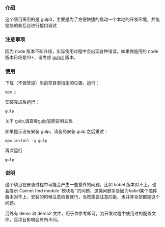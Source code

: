 ### 介绍
这个项目采用的是 gulp3，主要是为了方便快捷的启动一个本地的开发环境，并能愉快的和后台进行接口调试

### 注意事项
因为 node 版本不断升级，实际使用过程中会出现各种错误，如果你是用的 node 版本已经是10+，请考虑 [gulp4](https://github.com/blackcai/gulp4) 版本。

### 使用

下载（不做赘述）当前项目至指定的位置，运行：

```
npm i
```

安装完成后运行：
```
gulp
```

关于 gulp,请查看[gulp官网](https://www.gulpjs.com.cn/)说明文档

如果提示没有安装 gulp，请全局安装 gulp 之后重试：

```
npm install -g gulp
```

再次运行

```
gulp
```

### 说明
这个项目在安装过程中可能会产生一些意外的问题，比如 babel 版本对不上，也会提示 Cannot find module '模块名' 的问题，这类问题多是因为babel某个插件版本对不上，安装的时候注意检查就行，当然需要注意的是，也并非全部都是这个问题。

另外有 demo 和 demo2 文件，用于作参考即可，为开发过程中使用过的配置文件，受项目影响会有所不同。
